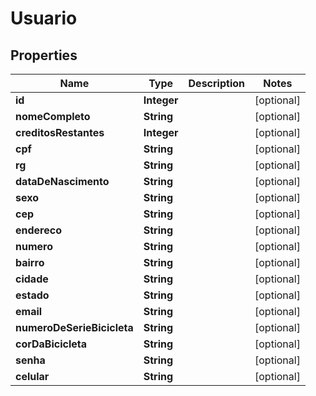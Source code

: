 

# Usuario


## Properties

| Name | Type | Description | Notes |
|------------ | ------------- | ------------- | -------------|
|**id** | **Integer** |  |  [optional] |
|**nomeCompleto** | **String** |  |  [optional] |
|**creditosRestantes** | **Integer** |  |  [optional] |
|**cpf** | **String** |  |  [optional] |
|**rg** | **String** |  |  [optional] |
|**dataDeNascimento** | **String** |  |  [optional] |
|**sexo** | **String** |  |  [optional] |
|**cep** | **String** |  |  [optional] |
|**endereco** | **String** |  |  [optional] |
|**numero** | **String** |  |  [optional] |
|**bairro** | **String** |  |  [optional] |
|**cidade** | **String** |  |  [optional] |
|**estado** | **String** |  |  [optional] |
|**email** | **String** |  |  [optional] |
|**numeroDeSerieBicicleta** | **String** |  |  [optional] |
|**corDaBicicleta** | **String** |  |  [optional] |
|**senha** | **String** |  |  [optional] |
|**celular** | **String** |  |  [optional] |



